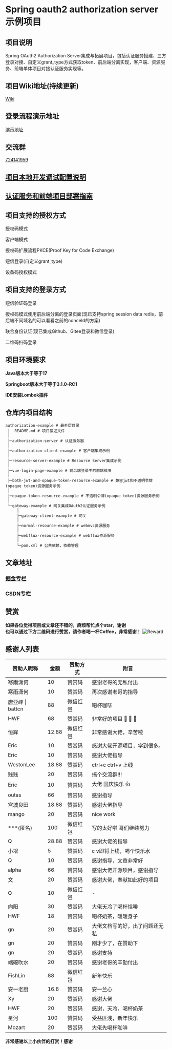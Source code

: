# Spring oauth2 authorization server示例项目

## 项目说明

Spring OAuth2 Authorization Server集成与拓展项目，包括认证服务搭建、三方登录对接、自定义grant_type方式获取token、前后端分离实现，客户端、资源服务、前端单体项目对接认证服务实现等。

## 项目Wiki地址(持续更新)

[Wiki](https://gitee.com/vains-Sofia/authorization-example/wikis/pages)

## 登录流程演示地址
[演示地址](https://j1zr8ren8w.51xd.pub)

## 交流群
[724141959](http://qm.qq.com/cgi-bin/qm/qr?_wv=1027&k=TJ6P1zOGofljK4xxnRrmn_3p42V995OD&authKey=h3YWSUIJXL23m34ATDfWlYa61UQRyBRxBpoMnDGoU%2BJKKfcHWGYMZC9bAJ%2FZ69Ax&noverify=0&group_code=724141959)

## [项目本地开发调试配置说明](https://gitee.com/vains-Sofia/authorization-example/wikis/pages?sort_id=9430954&doc_id=4386245)

## [认证服务和前端项目部署指南](https://gitee.com/vains-Sofia/authorization-example/wikis/pages?sort_id=8407202&doc_id=4386245)

## 项目支持的授权方式

授权码模式

客户端模式

授权码扩展流程PKCE(Proof Key for Code Exchange)

短信登录(自定义grant_type)

设备码授权模式

## 项目支持的登录方式
短信验证码登录

授权码模式使用前后端分离的登录页面(现已支持spring session data redis，前后端不同域名的可以看看之前的nonceId的方案)

联合身份认证(现已集成Github、Gitee登录和微信登录)

二维码扫码登录

## 项目环境要求

**Java版本大于等于17**

**Springboot版本大于等于3.1.0-RC1**

**IDE安装Lombok插件**

## 仓库内项目结构

```
authorization-example # 最外层目录
 │  README.md # 项目描述文件
 │  
 ├─authorization-server # 认证服务器
 │  
 ├─authorization-client-example # 客户端集成示例
 │  
 ├─resource-server-example # Resource Server集成示例
 │  
 ├─vue-login-page-example # 前后端登录中的前端模块
 │  
 ├─both-jwt-and-opaque-token-resource-example # 兼容jwt和不透明令牌(opaque token)资源服务示例
 │  
 ├─opaque-token-resource-example # 不透明令牌(opaque token)资源服务示例
 │  
 └─gateway-example # 网关集成OAuth2认证服务示例
     │  
     ├─gateway-client-example # 网关
     │  
     ├─normal-resource-example # webmvc资源服务
     │  
     ├─webflux-resource-example # webflux资源服务
     │  
     └─pom.xml # 公共依赖，依赖管理
```

## 文章地址

### [掘金专栏](https://juejin.cn/column/7239953874950684732)

### [CSDN专栏](https://blog.csdn.net/weixin_43356507/category_12338180.html)

## 赞赏

**如果各位觉得项目或文章还不错的，麻烦帮忙点个star，谢谢**<br />
**也可以通过下方二维码进行赞赏，请作者喝一杯Coffee，非常感谢！**
![Reward](images/Reward.jpg)


## 感谢人列表

| 赞助人昵称             | 金额    | 赞助方式 | 附言                          |
|-------------------|-------| -------- |-----------------------------|
| 寒雨潇何              | 10    | 赞赏码   | 感谢老哥的无私付出                   |
| 寒雨潇何              | 10    | 赞赏码   | 再次感谢老哥的指导                   |
| 唐亚峰 &#124; battcn | 88    | 微信红包   | 喝杯咖啡                        |
| HWF               | 68    | 赞赏码   | 非常好的项目 :clap: :clap: :clap: |
| 恒辉                | 12.88 | 微信红包   | 非常感谢大佬，辛苦啦                  |
| Eric              | 10    | 赞赏码   | 感谢大佬开源项目，学到很多。              |
| Eric              | 10    | 赞赏码   | 感谢大佬指导                      |
| WestonLee         | 18.88 | 赞赏码   | ctrl+c ctrl+v 上线            |
| 贱贱                | 20    | 赞赏码   | 搞个交流群!!!                    |
| Eric              | 10    | 赞赏码   | 大佬 国庆快乐 :+1:                |
| outas             | 66    | 赞赏码  | 感谢指导                        |
| 宫城良田              | 18.88 | 赞赏码  | 感谢大佬指导                      |
| mango             | 20    | 赞赏码  | nice work                   |
| \*\*\*(匿名)        | 100   | 微信红包  | 写的太好啦 哥们继续努力                |
| Q                 | 28.88 | 赞赏码  | 感谢大佬的指导                     |
| 小增                | 5     | 赞赏码  | c v即将上线，喝个快乐水               |
| Q                 | 10    | 赞赏码  | 感谢指导，文章非常好                  |
| alpha             | 66    | 赞赏码  | 感谢大佬开源项目，感谢指导               |
| 文                 | 20    | 赞赏码  | 感谢大佬，奉献如此好的项目               |
| Q                 | 10    | 微信红包  | -                           |
| 向阳                | 30    | 赞赏码  | 大佬天冷了喝杯恰啡                   |
| HWF               | 18    | 赞赏码  | 喝杯奶茶，暖暖身子                   |
| gn                | 20    | 赞赏码  | 大佬文档写的好，出了问题还无私             |
| gn                | 20    | 赞赏码  | 刚才少了，在赞助下                   |
| gn                | 20    | 赞赏码  | 感谢支持                        |
| 端碗吹水              | 20    | 赞赏码  | 感谢老哥的辛勤付出                   |
| FishLin           | 88    | 微信红包  | 新年快乐                        | 
| 安一老厨              | 16.8  | 赞赏码  | 安一兰心                        | 
| Xy                | 20    | 赞赏码  | 感谢大佬                        | 
| HWF               | 20    | 赞赏码  | 感谢，天冷，喝杯奶茶                  | 
| 星河                | 100   | 赞赏码  | 受益匪浅，新年快乐                   | 
| Mozart              | 20    | 赞赏码  | 大佬先喝杯咖啡                     | 


**非常感谢以上小伙伴的打赏！感谢**

